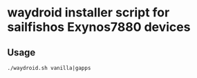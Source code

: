 # waydroid installer script for sailfishos Exynos7880 devices

## Usage

```
./waydroid.sh vanilla|gapps
```
